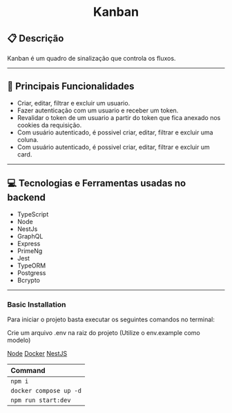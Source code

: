# <p align = "center"> Kanban </p>

##  :clipboard: Descrição

Kanban é um quadro de sinalização que controla os fluxos.

***
##  :hammer: Principais Funcionalidades

- Criar, editar, filtrar e excluir um usuario.
- Fazer autenticação com um usuario e receber um token.
- Revalidar o token de um usuario a partir do token que fica anexado nos cookies da requisição.
- Com usuário autenticado, é possivel criar, editar, filtrar e excluir uma coluna.
- Com usuário autenticado, é possivel criar, editar, filtrar e excluir um card.

***

## :computer:	 Tecnologias e Ferramentas usadas no backend

- TypeScript
- Node
- NestJs
- GraphQL
- Express
- PrimeNg
- Jest
- TypeORM
- Postgress
- Bcrypto

***

### Basic Installation

Para iniciar o projeto basta executar os seguintes comandos no terminal:

Crie um arquivo .env na raiz do projeto (Utilize o env.example como modelo)

[Node](https://nodejs.org/en)
[Docker](https://www.docker.com/)
[NestJS](https://docs.nestjs.com/)

| Command                                                                                           |
| :------------------------------------------------------------------------------------------------ |
| `npm i` |
| `docker compose up -d` |
| `npm run start:dev`   |


